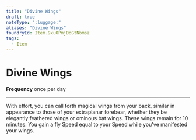 ```yaml
---
title: "Divine Wings"
draft: true
noteType: ":luggage:"
aliases: "Divine Wings"
foundryId: Item.9xuOPmjDoGtNbmsz
tags:
  - Item
---
```


# Divine Wings

**Frequency** once per day

* * *

With effort, you can call forth magical wings from your back, similar in appearance to those of your extraplanar forebear, whether they be elegantly feathered wings or ominous bat wings. These wings remain for 10 minutes. You gain a fly Speed equal to your Speed while you've manifested your wings.


